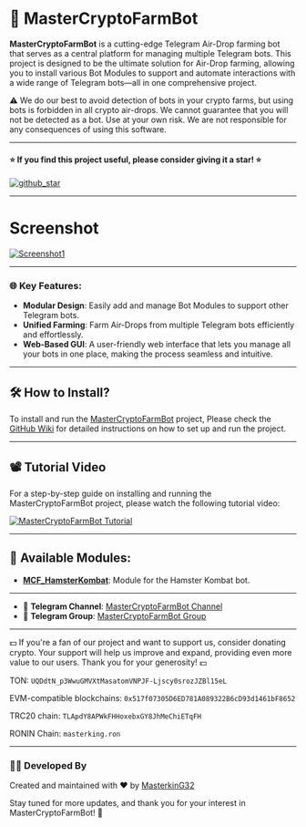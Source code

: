 # 🤖 MasterCryptoFarmBot

**MasterCryptoFarmBot** is a cutting-edge Telegram Air-Drop farming bot that serves as a central platform for managing multiple Telegram bots. This project is designed to be the ultimate solution for Air-Drop farming, allowing you to install various Bot Modules to support and automate interactions with a wide range of Telegram bots—all in one comprehensive project.

⚠️ We do our best to avoid detection of bots in your crypto farms, but using bots is forbidden in all crypto air-drops. We cannot guarantee that you will not be detected as a bot. Use at your own risk. We are not responsible for any consequences of using this software.

---

#### ⭐ If you find this project useful, please consider giving it a star! ⭐

<a href="https://github.com/masterking32/MasterHamsterKombatBot/stargazers"><img align="center" src="https://raw.githubusercontent.com/masterking32/MasterCryptoFarmBot/refs/heads/main/web/public_html/images/github_star.png" alt="github_star" /></a>

---

# Screenshot

<a href="https://raw.githubusercontent.com/masterking32/MasterCryptoFarmBot/refs/heads/main/web/public_html/images/Screenshot1.png"><img align="center" src="https://raw.githubusercontent.com/masterking32/MasterCryptoFarmBot/refs/heads/main/web/public_html/images/Screenshot1.png" alt="Screenshot1" /></a>

---

### 🌐 Key Features:

- **Modular Design**: Easily add and manage Bot Modules to support other Telegram bots.
- **Unified Farming**: Farm Air-Drops from multiple Telegram bots efficiently and effortlessly.
- **Web-Based GUI**: A user-friendly web interface that lets you manage all your bots in one place, making the process seamless and intuitive.

---

## 🛠️ How to Install?

To install and run the [MasterCryptoFarmBot](https://github.com/masterking32/MasterCryptoFarmBot) project, Please check the [GitHub Wiki](https://github.com/masterking32/MasterCryptoFarmBot/wiki) for detailed instructions on how to set up and run the project.

---

## 📽️ Tutorial Video

For a step-by-step guide on installing and running the MasterCryptoFarmBot project, please watch the following tutorial video:

[![MasterCryptoFarmBot Tutorial](https://raw.githubusercontent.com/masterking32/MasterCryptoFarmBot/refs/heads/main/web/public_html/images/video_thumb.jpg)](https://www.youtube.com/watch?v=XvVcuQfUNog)

---

## 🔌 Available Modules:

- **[MCF_HamsterKombat](https://github.com/masterking32/MCF_HamsterKombat)**: Module for the Hamster Kombat bot.

---

- 📢 **Telegram Channel**: [MasterCryptoFarmBot Channel](https://t.me/MasterCryptoFarmBot)
- 💬 **Telegram Group**: [MasterCryptoFarmBot Group](https://t.me/MasterCryptoFarmBotGroup)

---

💵 If you're a fan of our project and want to support us, consider donating crypto. Your support will help us improve and expand, providing even more value to our users. Thank you for your generosity! 💵

TON:
`UQDdtN_p3WwuGMVXtMasatomVNPJF-Ljscy0srozJZBl15eL`

EVM-compatible blockchains:
`0x517f07305D6ED781A089322B6cD93d1461bF8652`

TRC20 chain:
`TLApdY8APWkFHHoxebxGY8JhMeChiETqFH`

RONIN Chain:
`masterking.ron`

---

### 👨‍💻 Developed By

Created and maintained with ❤️ by [MasterkinG32](https://github.com/masterking32)

Stay tuned for more updates, and thank you for your interest in MasterCryptoFarmBot! 🚀
